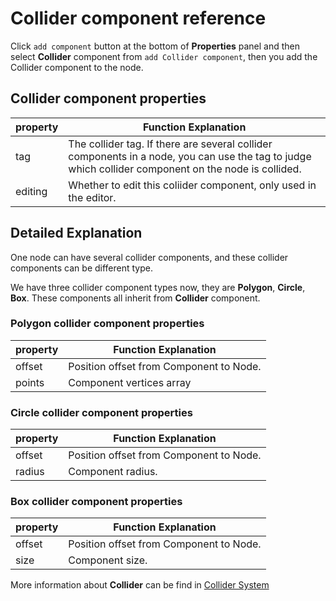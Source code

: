 # Collider component reference

Click `add component` button at the bottom of **Properties** panel and then select **Collider** component from `add Collider component`, then you add the Collider component to the node.

## Collider component properties

| property |   Function Explanation
| -------------- | ----------- |
| tag | The collider tag. If there are several collider components in a node, you can use the tag to judge which collider component on the node is collided.
| editing | Whether to edit this coliider component, only used in the editor.

## Detailed Explanation

One node can have several collider components, and these collider components can be different type.

We have three collider component types now, they are **Polygon**, **Circle**, **Box**. These components all inherit from **Collider** component.

### Polygon collider component properties

| property |   Function Explanation
| -------------- | ----------- |
| offset | Position offset from Component to Node.
| points | Component vertices array

### Circle collider component properties

| property |   Function Explanation
| -------------- | ----------- |
| offset | Position offset from Component to Node.
| radius | Component radius.

### Box collider component properties

| property |   Function Explanation
| -------------- | ----------- |
| offset | Position offset from Component to Node.
| size | Component size.

More information about **Collider** can be find in [Collider System](../physics/collision/index.md)
